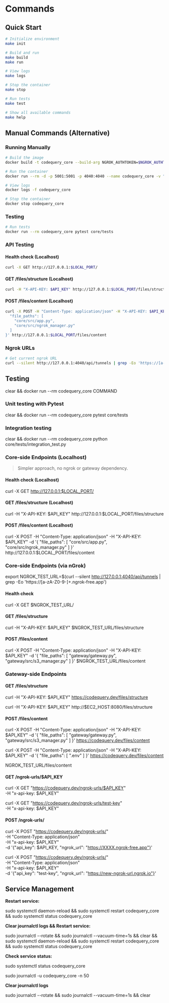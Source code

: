 # Commands

## Quick Start

```bash
# Initialize environment
make init

# Build and run
make build
make run

# View logs
make logs

# Stop the container
make stop

# Run tests
make test

# Show all available commands
make help
```

## Manual Commands (Alternative)

### Running Manually

```bash
# Build the image
docker build -t codequery_core --build-arg NGROK_AUTHTOKEN=$NGROK_AUTHTOKEN .

# Run the container
docker run --rm -d -p 5001:5001 -p 4040:4040 --name codequery_core -v "$(pwd):/app" --env-file .env codequery_core

# View logs
docker logs -f codequery_core

# Stop the container
docker stop codequery_core
```

### Testing

```bash
# Run tests
docker run --rm codequery_core pytest core/tests
```

### API Testing

#### Health check (Localhost)

```bash
curl -X GET http://127.0.0.1:$LOCAL_PORT/
```

#### GET /files/structure (Localhost)

```bash
curl -H "X-API-KEY: $API_KEY" http://127.0.0.1:$LOCAL_PORT/files/structure
```

#### POST /files/content (Localhost)

```bash
curl -X POST -H "Content-Type: application/json" -H "X-API-KEY: $API_KEY" -d '{
  "file_paths": [
    "core/src/app.py",
    "core/src/ngrok_manager.py"
  ]
}' http://127.0.0.1:$LOCAL_PORT/files/content
```

### Ngrok URLs

```bash
# Get current ngrok URL
curl --silent http://127.0.0.1:4040/api/tunnels | grep -Eo 'https://[a-zA-Z0-9-]+\.ngrok-free\.app'
```

## Testing

clear && docker run --rm codequery_core COMMAND

### Unit testing with Pytest

clear && docker run --rm codequery_core pytest core/tests

### Integration testing

clear && docker run --rm codequery_core python core/tests/integration_test.py

### Core-side Endpoints (Localhost)

> Simpler approach, no ngrok or gateway dependency.

#### Health check (Localhost)

curl -X GET http://127.0.0.1:$LOCAL_PORT/

#### GET /files/structure (Localhost)

curl -H "X-API-KEY: $API_KEY" http://127.0.0.1:$LOCAL_PORT/files/structure

#### POST /files/content (Localhost)

curl -X POST -H "Content-Type: application/json" -H "X-API-KEY: $API_KEY" -d '{
"file_paths": [
"core/src/app.py",
"core/src/ngrok_manager.py"
]
}' http://127.0.0.1:$LOCAL_PORT/files/content

### Core-side Endpoints (via nGrok)

export NGROK_TEST_URL=$(curl --silent http://127.0.0.1:4040/api/tunnels | grep -Eo 'https://[a-zA-Z0-9-]+\.ngrok-free\.app')

#### Health check

curl -X GET $NGROK_TEST_URL/

#### GET /files/structure

curl -H "X-API-KEY: $API_KEY" $NGROK_TEST_URL/files/structure

#### POST /files/content

curl -X POST -H "Content-Type: application/json" -H "X-API-KEY: $API_KEY" -d '{
"file_paths": [
"gateway/gateway.py",
"gateway/src/s3_manager.py"
]
}' $NGROK_TEST_URL/files/content

### Gateway-side Endpoints

#### GET /files/structure

curl -H "X-API-KEY: $API_KEY" https://codequery.dev/files/structure

curl -H "X-API-KEY: $API_KEY" http://$EC2_HOST:8080/files/structure

#### POST /files/content

curl -X POST -H "Content-Type: application/json" -H "X-API-KEY: $API_KEY" -d '{
"file_paths": [
"gateway/gateway.py",
"gateway/src/s3_manager.py"
]
}' https://codequery.dev/files/content

curl -X POST -H "Content-Type: application/json" -H "X-API-KEY: $API_KEY" -d '{
"file_paths": [
".env"
]
}' https://codequery.dev/files/content

NGROK_TEST_URL/files/content

#### GET /ngrok-urls/$API_KEY

curl -X GET "https://codequery.dev/ngrok-urls/$API_KEY" \
 -H "x-api-key: $API_KEY"

curl -X GET "https://codequery.dev/ngrok-urls/test-key" \
 -H "x-api-key: $API_KEY"

#### POST /ngrok-urls/

curl -X POST "https://codequery.dev/ngrok-urls/" \
 -H "Content-Type: application/json" \
 -H "x-api-key: $API_KEY" \
 -d '{"api_key": $API_KEY, "ngrok_url": "https://XXXX.ngrok-free.app"}'

curl -X POST "https://codequery.dev/ngrok-urls/" \
 -H "Content-Type: application/json" \
 -H "x-api-key: $API_KEY" \
 -d '{"api_key": "test-key", "ngrok_url": "https://new-ngrok-url.ngrok.io"}'

## Service Management

**Restart service:**

sudo systemctl daemon-reload && sudo systemctl restart codequery_core && sudo systemctl status codequery_core

**Clear journalctl logs && Restart service:**

sudo journalctl --rotate && sudo journalctl --vacuum-time=1s && clear && \
sudo systemctl daemon-reload && sudo systemctl restart codequery_core && sudo systemctl status codequery_core

**Check service status:**

sudo systemctl status codequery_core

sudo journalctl -u codequery_core -n 50

**Clear journalctl logs**

sudo journalctl --rotate && sudo journalctl --vacuum-time=1s && clear
